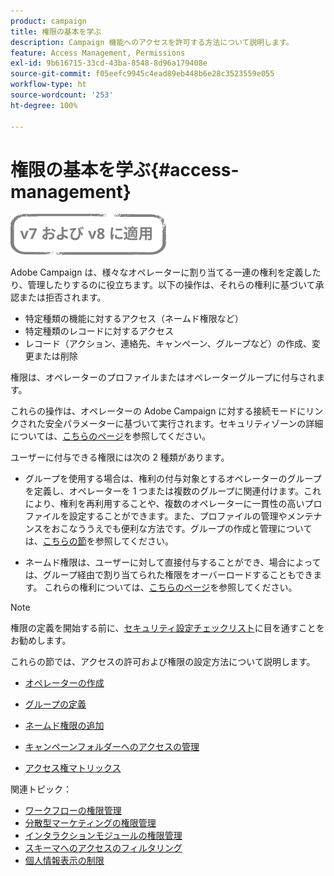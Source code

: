 ```yaml
---
product: campaign
title: 権限の基本を学ぶ
description: Campaign 機能へのアクセスを許可する方法について説明します。
feature: Access Management, Permissions
exl-id: 9b616715-33cd-43ba-8548-8d96a179408e
source-git-commit: f05eefc9945c4ead89eb448b6e28c3523559e055
workflow-type: ht
source-wordcount: '253'
ht-degree: 100%

---
```


# 権限の基本を学ぶ{#access-management}

![](../../assets/common.svg)

Adobe Campaign は、様々なオペレーターに割り当てる一連の権利を定義したり、管理したりするのに役立ちます。以下の操作は、それらの権利に基づいて承認または拒否されます。

* 特定種類の機能に対するアクセス（ネームド権限など）
* 特定種類のレコードに対するアクセス
* レコード（アクション、連絡先、キャンペーン、グループなど）の作成、変更または削除

権限は、オペレーターのプロファイルまたはオペレーターグループに付与されます。

これらの操作は、オペレーターの Adobe Campaign に対する接続モードにリンクされた安全パラメーターに基づいて実行されます。セキュリティゾーンの詳細については、[こちらのページ](../../installation/using/security-zones.md)を参照してください。

ユーザーに付与できる権限には次の 2 種類があります。

* グループを使用する場合は、権利の付与対象とするオペレーターのグループを定義し、オペレーターを 1 つまたは複数のグループに関連付けます。これにより、権利を再利用することや、複数のオペレーターに一貫性の高いプロファイルを設定することができます。また、プロファイルの管理やメンテナンスをおこなううえでも便利な方法です。グループの作成と管理については、[こちらの節](access-management-groups.md)を参照してください。

* ネームド権限は、ユーザーに対して直接付与することができ、場合によっては、グループ経由で割り当てられた権限をオーバーロードすることもできます。 これらの権利については、[こちらのページ](access-management-named-rights.md)を参照してください。

>[!NOTE]
>
>権限の定義を開始する前に、[セキュリティ設定チェックリスト](https://helpx.adobe.com/jp/campaign/kb/acc-security.html)に目を通すことをお勧めします。

これらの節では、アクセスの許可および権限の設定方法について説明します。

* [オペレーターの作成](access-management-operators.md)

* [グループの定義](access-management-groups.md)

* [ネームド権限の追加](access-management-named-rights.md)

* [キャンペーンフォルダーへのアクセスの管理](access-management-folders.md)

* [アクセス権マトリックス](access-management-named-rights.md#access-rights-matrix)


関連トピック：

* [ワークフローの権限管理](../../workflow/using/managing-rights.md)
* [分散型マーケティングの権限管理](../../distributed/using/about-distributed-marketing.md#operators-and-entities)
* [インタラクションモジュールの権限管理](../../interaction/using/operator-profiles.md)
* [スキーマへのアクセスのフィルタリング](../../configuration/using/filtering-schemas.md)
* [個人情報表示の制限](../../configuration/using/restricting-pii-view.md)
